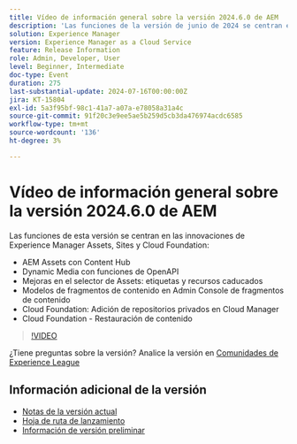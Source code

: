 ```yaml
---
title: Vídeo de información general sobre la versión 2024.6.0 de AEM
description: 'Las funciones de la versión de junio de 2024 se centran en los AEM Assets con Content Hub, Dynamic Media con funciones de OpenAPI, mejoras del selector de Assets: etiquetas y recursos caducados, modelos de fragmentos de contenido en el Admin Console de fragmentos de contenido, Cloud Foundation: adición de repositorios privados en Cloud Manager y Cloud Foundation: restauración de contenido.'
solution: Experience Manager
version: Experience Manager as a Cloud Service
feature: Release Information
role: Admin, Developer, User
level: Beginner, Intermediate
doc-type: Event
duration: 275
last-substantial-update: 2024-07-16T00:00:00Z
jira: KT-15804
exl-id: 5a3f95bf-98c1-41a7-a07a-e78058a31a4c
source-git-commit: 91f20c3e9ee5ae5b259d5cb3da476974acdc6585
workflow-type: tm+mt
source-wordcount: '136'
ht-degree: 3%

---
```


# Vídeo de información general sobre la versión 2024.6.0 de AEM

Las funciones de esta versión se centran en las innovaciones de Experience Manager Assets, Sites y Cloud Foundation:

* AEM Assets con Content Hub
* Dynamic Media con funciones de OpenAPI
* Mejoras en el selector de Assets: etiquetas y recursos caducados
* Modelos de fragmentos de contenido en Admin Console de fragmentos de contenido
* Cloud Foundation: Adición de repositorios privados en Cloud Manager
* Cloud Foundation - Restauración de contenido

>[!VIDEO](https://video.tv.adobe.com/v/3430779/?learn=on)


¿Tiene preguntas sobre la versión?  Analice la versión en [Comunidades de Experience League](https://adobe.ly/47dj9Wj)

## Información adicional de la versión

* [Notas de la versión actual](https://experienceleague.adobe.com/docs/experience-manager-cloud-service/content/release-notes/home.html?lang=es)
* [Hoja de ruta de lanzamiento](https://experienceleague.adobe.com/docs/experience-manager-release-information/aem-release-updates/update-releases-roadmap.html?lang=es)
* [Información de versión preliminar](https://experienceleague.adobe.com/docs/experience-manager-cloud-service/content/release-notes/prerelease.html?lang=es)
